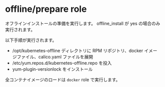 # offline/prepare role

オフラインインストールの準備を実行します。
offline_install が yes の場合のみ実行されます。

以下手順が実行されます。

* /opt/kubernetes-offline ディレクトリに RPM リポジトリ、docker イメージファイル、calico.yaml ファイルを展開
* /etc/yum.repos.d/kubernetes-offline.repo を投入
* yum-plugin-versionlock をインストール

全コンテナイメージのロードは `docker` role で実行します。
